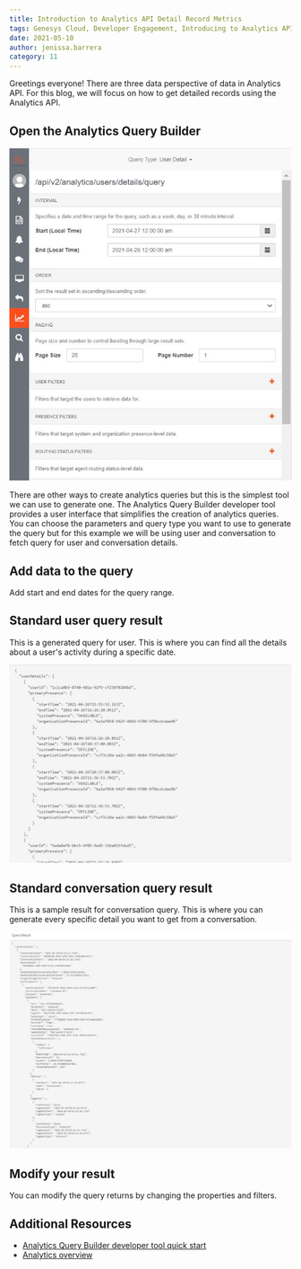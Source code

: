 ```yaml
---
title: Introduction to Analytics API Detail Record Metrics
tags: Genesys Cloud, Developer Engagement, Introducing to Analytics API
date: 2021-05-10
author: jenissa.barrera
category: 11
---
```



Greetings everyone! There are three data perspective of data in Analytics API. For this blog, we will focus on  how to get detailed records using the Analytics API. 

## Open the Analytics Query Builder

![Analytics Query Builder](analytics-query-builder.png)

There are other ways to create analytics queries but this is the simplest tool we can use to generate one. The Analytics Query Builder developer tool provides a user interface that simplifies the creation of analytics queries. You can choose the parameters and query type you want to use to generate the query but for this example we will be using user and conversation to fetch query for user and conversation details.

## Add data to the query

Add start and end dates for the query range.

## Standard user query result

This is a generated query for user. This is where you can find all the details about a user's activity during a specific date.

![Standard User Query](standard-user-query-result.png)

## Standard conversation query result

This is a sample result for conversation query. This is where you can generate every specific detail you want to get from a conversation.

 ![Standard Conversation Query Result](standard-conversation-query-result.png)

## Modify your result

You can modify the query returns by changing the properties and filters. 

## Additional Resources

* [Analytics Query Builder developer tool quick start](https://developer.mypurecloud.com/gettingstarted/developer-tools-analytics-query.html)
* [Analytics overview](https://developer.mypurecloud.com/api/rest/v2/analytics/overview.html#data_perspective)

